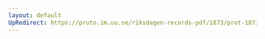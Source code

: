 ```yaml
---
layout: default
UpRedirect: https://pruto.im.uu.se/riksdagen-records-pdf/1873/prot-1873--ak--130/prot-1873--ak--130_003.pdf
---
```

